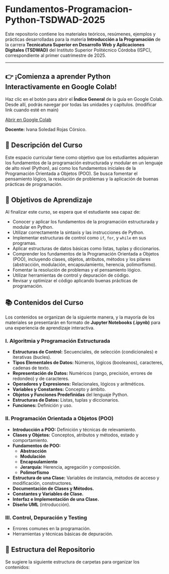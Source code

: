 # Fundamentos-Programacion-Python-TSDWAD-2025

Este repositorio contiene los materiales teóricos, resúmenes, ejemplos y prácticas desarrolladas para la materia **Introducción a la Programación** de la carrera **Tecnicatura Superior en Desarrollo Web y Aplicaciones Digitales (TSDWAD)** del Instituto Superior Politécnico Córdoba (ISPC), correspondiente al primer cuatrimestre de 2025.

---

## 👉 ¡Comienza a aprender Python Interactivamente en Google Colab!

Haz clic en el botón para abrir el **Índice General** de la guía en Google Colab. Desde allí, podrás navegar por todas las unidades y capítulos. (modificar link cuando esté en main)

[Abrir en Google Colab](https://colab.research.google.com/github/ISPC-WEB-2025/Fundamentos-Programacion-Python-TSDWAD-2025/blob/developer/00_Indice_General_Guia_Python.ipynb)

**Docente:** Ivana Soledad Rojas Córsico.

## 📝 Descripción del Curso

Este espacio curricular tiene como objetivo que los estudiantes adquieran los fundamentos de la programación estructurada y modular en un lenguaje de alto nivel (Python), así como los fundamentos iniciales de la Programación Orientada a Objetos (POO). Se busca fomentar el pensamiento lógico, la resolución de problemas y la aplicación de buenas prácticas de programación.

## 🎯 Objetivos de Aprendizaje

Al finalizar este curso, se espera que el estudiante sea capaz de:

* Conocer y aplicar los fundamentos de la programación estructurada y modular en Python.
* Utilizar correctamente la sintaxis y las instrucciones de Python.
* Implementar estructuras de control como `if`, `for`, y `while` en sus programas.
* Aplicar estructuras de datos básicas como listas, tuplas y diccionarios.
* Comprender los fundamentos de la Programación Orientada a Objetos (POO), incluyendo clases, objetos, atributos, métodos y los pilares (abstracción, modulación, encapsulamiento, herencia, polimorfismo).
* Fomentar la resolución de problemas y el pensamiento lógico.
* Utilizar herramientas de control y depuración de código.
* Revisar y optimizar el código aplicando buenas prácticas de programación.

## 📚 Contenidos del Curso

Los contenidos se organizan de la siguiente manera, y la mayoría de los materiales se presentarán en formato de **Jupyter Notebooks (.ipynb)** para una experiencia de aprendizaje interactiva.

### I. Algoritmia y Programación Estructurada

* **Estructuras de Control:** Secuenciales, de selección (condicionales) e iterativas (bucles).
* **Tipos Elementales de Datos:** Números, lógicos (booleanos), caracteres, cadenas de texto.
* **Representación de Datos:** Numéricos (rango, precisión, errores de redondeo) y de caracteres.
* **Operadores y Expresiones:** Relacionales, lógicos y aritméticos.
* **Variables y Constantes:** Concepto y ámbito.
* **Objetos y Funciones Predefinidas** del lenguaje Python.
* **Estructuras de Datos:** Listas, tuplas y diccionarios.
* **Funciones:** Definición y uso.

### II. Programación Orientada a Objetos (POO)

* **Introducción a POO:** Definición y técnicas de relevamiento.
* **Clases y Objetos:** Conceptos, atributos y métodos, estado y comportamiento.
* **Fundamentos de POO:**
    * **Abstracción**
    * **Modulación**
    * **Encapsulamiento**
    * **Jerarquía:** Herencia, agregación y composición.
    * **Polimorfismo**
* **Estructura de una Clase:** Variables de instancia, métodos de acceso y modificación, constructores.
* **Documentación de Clases y Métodos.**
* **Constantes y Variables de Clase.**
* **Interfaz e Implementación de una Clase.**
* **Diseño UML** (introducción).

### III. Control, Depuración y Testing

* Errores comunes en la programación.
* Herramientas y técnicas básicas de depuración.

## 📁 Estructura del Repositorio

Se sugiere la siguiente estructura de carpetas para organizar los contenidos:
